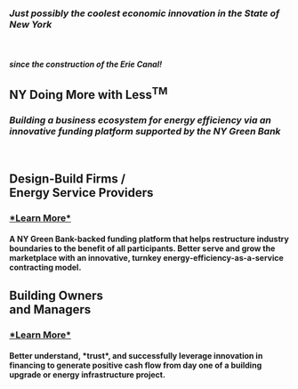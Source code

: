 

<div class="full_page_photo" style="background-image: url(assets/hero.jpg);">
     <div class="container">
          <section class="call_to_action">
               <h3 class="animated fadeInDown skincolored"><i>Just possibly the coolest economic innovation in the State of New York </i>
</h3>
               <br>
               <h4 class="animated fadeInUp"><i> since the construction of the Erie Canal!</i></h4>
          </section>
     </div>
</div>

<div class="main">
        <section>
            <div class="container">

<div class="text-center heroText">


<h1> <b>NY</b> Doing More with Less<sup>TM<sup> </h1>

<h3> <i>Building a business ecosystem for energy efficiency via an innovative funding platform supported by the NY Green Bank </i></h3>



</div>
<br>
<div class="row">
<div class="col-sm-6">
	<h2 class="text-center blackoverride"> <b>Design-Build Firms /<br> Energy Service Providers</b> </h2>
	<a href="EnergyServiceProviders.html" class="text-center"><h3> *Learn More* </h3></a>

<h4>A NY Green Bank-backed funding platform that helps
 restructure industry boundaries to the benefit of 
 all participants. Better serve and grow the marketplace 
 with an innovative, turnkey energy-efficiency-as-a-service
 contracting model. </h4>

</div>

<div class="col-sm-1"></div>
<div class="col-sm-5">
	<h2 class="text-center blackoverride"> <b>Building Owners <br> and Managers </b></h2>
	<a href="BuildingOwnersandManagers.html" class="text-center"><h3> *Learn More* </h3></a>
<h4> Better understand, *trust*, and successfully
 leverage innovation in financing to generate
 positive cash flow from day one of a building
 upgrade or energy infrastructure project.</h4>


</div>
</div>